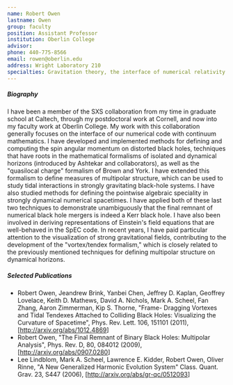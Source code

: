 ```yaml
---
name: Robert Owen
lastname: Owen
group: faculty
position: Assistant Professor
institution: Oberlin College
advisor:
phone: 440-775-8566
email: rowen@oberlin.edu
address: Wright Laboratory 210
specialties: Gravitation theory, the interface of numerical relativity with continuum general relativity
---
```


##### Biography

I have been a member of the SXS collaboration from my time in graduate school at Caltech, through my
postdoctoral work at Cornell, and now into my faculty work at Oberlin College. My work with this
collaboration generally focuses on the interface of our numerical code with continuum mathematics. I
have developed and implemented methods for defining and computing the spin angular momentum on
distorted black holes, techniques that have roots in the mathematical formalisms of isolated and
dynamical horizons (introduced by Ashtekar and collaborators), as well as the "quasilocal charge"
formalism of Brown and York. I have extended this formalism to define measures of multipolar
structure, which can be used to study tidal interactions in strongly gravitating black-hole systems.
I have also studied methods for defining the pointwise algebraic speciality in strongly dynamical
numerical spacetimes. I have applied both of these last two techniques to demonstrate unambiguously
that the final remnant of numerical black hole mergers is indeed a Kerr black hole. I have also been
involved in deriving representations of Einstein's field equations that are well-behaved in the SpEC
code. In recent years, I have paid particular attention to the visualization of strong gravitational
fields, contributing to the development of the "vortex/tendex formalism," which is closely related
to the previously mentioned techniques for defining multipolar structure on dynamical horizons.

##### Selected Publications

<ul>
<li>Robert Owen, Jeandrew Brink, Yanbei Chen, Jeffrey D. Kaplan, Geoffrey Lovelace, Keith D.
Mathews, David A. Nichols, Mark A. Scheel, Fan Zhang, Aaron Zimmerman, Kip S. Thorne, "Frame-
Dragging Vortexes and Tidal Tendexes Attached to Colliding Black Holes: Visualizing the Curvature of
Spacetime", Phys. Rev. Lett. 106, 151101 (2011), [<a
href="http://arxiv.org/abs/1012.4869">http://arxiv.org/abs/1012.4869</a><span
class="arxivid"></span><span class="arxivid"></span>]</li>
<li>Robert Owen, "The Final Remnant of Binary Black Holes: Multipolar Analysis", Phys. Rev. D, 80,
084012 (2009), [<a href="http://arxiv.org/abs/0907.0280">http://arxiv.org/abs/0907.0280</a>]</li>
<li>Lee Lindblom, Mark A. Scheel, Lawrence E. Kidder, Robert Owen, Oliver Rinne, "A New Generalized
Harmonic Evolution System" Class. Quant. Grav. 23, S447 (2006), [<a href="http://arxiv.org/abs/gr-
qc/0512093">http://arxiv.org/abs/gr-qc/0512093</a>]</li>
</ul>
